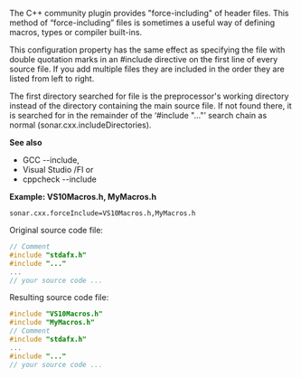 The C++ community plugin provides "force-including" of header files. This method of “force-including” files is sometimes a useful way of defining macros, types or compiler built-ins.

This configuration property has the same effect as specifying the file with double quotation marks in an #include directive on the first line of every source file. If you add multiple files they are included in the order they are listed from left to right.

The first directory searched for file is the preprocessor's working directory instead of the directory containing the main source file. If not found there, it is searched for in the remainder of the ‘#include "..."’ search chain as normal (sonar.cxx.includeDirectories).

**See also**
* GCC --include,
* Visual Studio /FI or
* cppcheck --include

**Example: VS10Macros.h, MyMacros.h**

```
sonar.cxx.forceInclude=VS10Macros.h,MyMacros.h
```

Original source code file:
```C++
// Comment
#include "stdafx.h"
#include "..."
...
// your source code ...
```

Resulting source code file:
```C++
#include "VS10Macros.h"
#include "MyMacros.h"
// Comment
#include "stdafx.h"
...
#include "..."
// your source code ...
```
